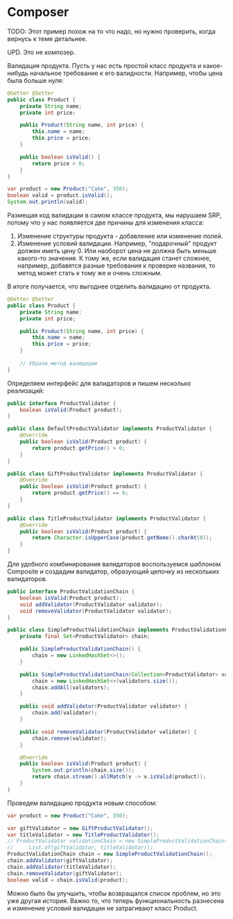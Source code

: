 # Composer

TODO: Этот пример похож на то что надо, но нужно проверить, когда вернусь к теме детальнее.

UPD. Это не композер.

Валидация продукта. Пусть у нас есть простой класс продукта и какое-нибудь начальное требование к его валидности. Например, чтобы цена была больше нуля:

```java
@Getter @Setter
public class Product {
    private String name;
    private int price;

    public Product(String name, int price) {
        this.name = name;
        this.price = price;
    }

    public boolean isValid() {
        return price > 0;
    }
}
```

```java
var product = new Product("Cake", 350);
boolean valid = product.isValid();
System.out.println(valid);
```

Размещая код валидации в самом классе продукта, мы нарушаем SRP, потому что у нас появляется две причины для изменения класса:

1. Изменение структуры продукта - добавление или изменение полей.
2. Изменение условий валидации. Например, "подарочный" продукт должен иметь цену 0. Или наоборот цена не должна быть меньше какого-то значения. К тому же, если валидация станет сложнее, например, добавятся разные требования к проверке названия, то метод может стать к тому же и очень сложным.

В итоге получается, что выгоднее отделить валидацию от продукта.

```java
@Getter @Setter
public class Product {
    private String name;
    private int price;

    public Product(String name, int price) {
        this.name = name;
        this.price = price;
    }
    
    // Убрали метод валидации
}
```

Определяем интерфейс для валидаторов и пишем несколько реализаций:

```java
public interface ProductValidator {
    boolean isValid(Product product);
}
```

```java
public class DefaultProductValidator implements ProductValidator {
    @Override
    public boolean isValid(Product product) {
        return product.getPrice() > 0;
    }
}
```

```java
public class GiftProductValidator implements ProductValidator {
    @Override
    public boolean isValid(Product product) {
        return product.getPrice() == 0;
    }
}
```

```java
public class TitleProductValidator implements ProductValidator {
    @Override
    public boolean isValid(Product product) {
        return Character.isUpperCase(product.getName().charAt(0));
    }
}
```

Для удобного комбинирования валидаторов воспользуемся шаблоном Composite и создадим валидатор, образующий цепочку из нескольких валидаторов.

```java
public interface ProductValidationChain {
    boolean isValid(Product product);
    void addValidator(ProductValidator validator);
    void removeValidator(ProductValidator validator);
}
```

```java
public class SimpleProductValidationChain implements ProductValidationChain {
    private final Set<ProductValidator> chain;

    public SimpleProductValidationChain() {
        chain = new LinkedHashSet<>();
    }

    public SimpleProductValidationChain(Collection<ProductValidator> validators) {
        chain = new LinkedHashSet<>(validators.size());
        chain.addAll(validators);
    }

    public void addValidator(ProductValidator validator) {
        chain.add(validator);
    }

    public void removeValidator(ProductValidator validator) {
        chain.remove(validator);
    }

    @Override
    public boolean isValid(Product product) {
        System.out.println(chain.size());
        return chain.stream().allMatch(v -> v.isValid(product));
    }
}
```

Проведем валидацию продукта новым способом:

```java
var product = new Product("Cake", 350);

var giftValidator = new GiftProductValidator();
var titleValidator = new TitleProductValidator();
// ProductValidator validationChain = new SimpleProductValidationChain(
//     List.of(giftValidator, titleValidator));
ProductValidationChain chain = new SimpleProductValidationChain();
chain.addValidator(giftValidator);
chain.addValidator(titleValidator);
chain.removeValidator(giftValidator);
boolean valid = chain.isValid(product);
```

Можно было бы улучшить, чтобы возвращался список проблем, но это уже другая история. Важно то, что теперь функциональность разнесена и изменение условий валидации не затрагивают класс Product.